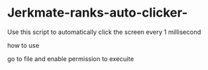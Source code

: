 # Jerkmate-ranks-auto-clicker-
Use this script to automatically click the screen every 1 millisecond

how to use

go to file and enable permission to execuite
